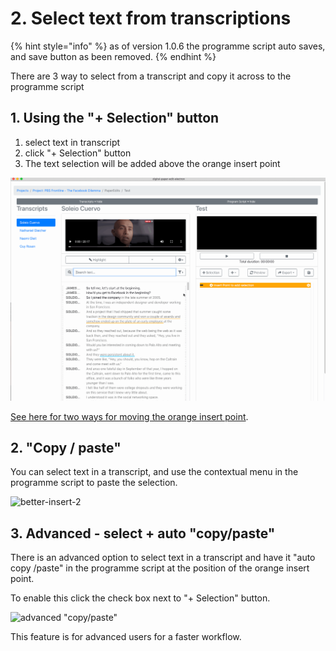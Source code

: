 # 2. Select text from transcriptions

{% hint style="info" %}
as of version 1.0.6 the programme script auto saves, and save button as been removed.
{% endhint %}

There are 3 way to select from a transcript and copy it across to the programme script

## 1. Using the "+ Selection" button

1. select text in transcript
2. click "+ Selection" button
3. The text selection will be added above the orange insert point 

![Select text](../../.gitbook/assets/select-text.gif)

[See here for two ways for moving the orange insert point](move-insert-point.md).

## 2. "Copy / paste"

You can select text in a transcript, and use the contextual menu in the programme script to paste the selection.

![better-insert-2](https://user-images.githubusercontent.com/4661975/75947982-23e85c00-5e70-11ea-80f1-827cb071370c.gif)

## 3. Advanced - select + auto "copy/paste"

There is an advanced option to select text in a transcript and have it "auto copy /paste"  in the programme script at the position of the orange insert point.  
  
To enable this click the check box next to  "+ Selection" button.

![advanced &quot;copy/paste&quot;](https://user-images.githubusercontent.com/4661975/76034120-fd77fe80-5f0b-11ea-9a61-a7588ad83c79.gif)

This feature is for advanced users for a faster workflow.

